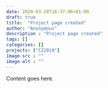 ```yaml
---
date: 2020-03-28T16:37:06+01:00
draft: true
title:  "Project page created"
author: "Anonymous"
description : "Project page created"
tags: []
categories: []
projects: ["CZ2019"]
image-src : ""
image-alt : ""
---
```


Content goes here.
